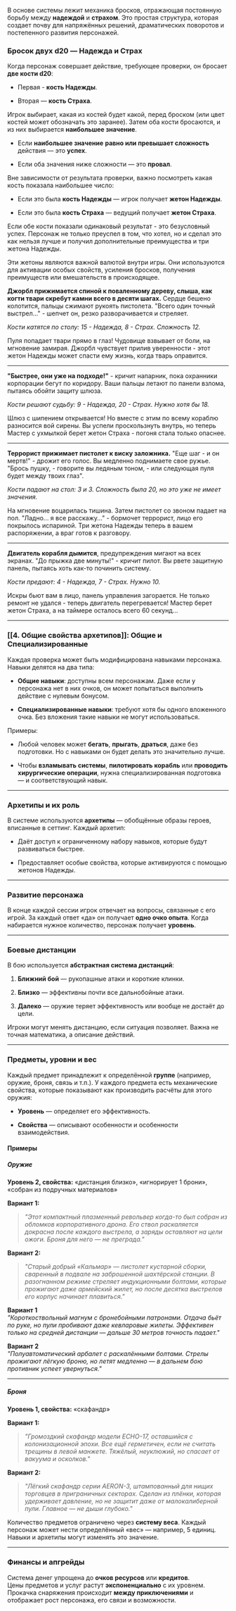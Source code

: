 В основе системы лежит механика бросков, отражающая постоянную борьбу между **надеждой** и **страхом**. Это простая структура, которая создает почву для напряжённых решений, драматических поворотов и постепенного развития персонажей.

### **Бросок двух d20 — Надежда и Страх**

Когда персонаж совершает действие, требующее проверки, он бросает **две кости d20**:

- Первая - **кость Надежды**.
    
- Вторая — **кость Страха**.
    

Игрок выбирает, какая из костей будет какой, перед броском (или цвет костей может обозначать это заранее). Затем оба кости бросаются, и из них выбирается **наибольшее значение**.

- Если **наибольшее значение** **равно или превышает сложность** действия — это **успех**.
    
- Если оба значения ниже сложности — это **провал**.
    

Вне зависимости от результата проверки, важно посмотреть какая кость показала наибольшее число:

- Если это была **кость Надежды** — игрок получает **жетон Надежды**.
    
- Если это была **кость Страха** — ведущий получает **жетон Страха**.
    


Если обе кости показали одинаковый результат - это безусловный успех. Персонаж не только преуспел в том, что хотел, но и сделал это как нельзя лучше и получил дополнительные преимущества и три жетона Надежды.

Эти жетоны являются важной валютой внутри игры. Они используются для активации особых свойств, усиления бросков, получения преимуществ или вмешательств в происходящее.


**Джорбл прижимается спиной к поваленному дереву, слыша, как когти твари скребут камни всего в десяти шагах.** Сердце бешено колотится, пальцы сжимают рукоять пистолета. "Всего один точный выстрел..." - шепчет он, резко разворачивается и стреляет.

*Кости катятся по столу: 15 - Надежда, 8 - Страх. Сложность 12.*

Пуля попадает твари прямо в глаз! Чудовище взвывает от боли, на мгновение замирая. Джорбл чувствует прилив уверенности - этот жетон Надежды может спасти ему жизнь, когда тварь оправится.

---

**"Быстрее, они уже на подходе!"** - кричит напарник, пока охранники корпорации бегут по коридору. Ваши пальцы летают по панели взлома, пытаясь обойти защиту шлюза.

*Кости решают судьбу: 9 - Надежда, 20 - Страх. Нужно хотя бы 18.*

Шлюз с шипением открывается! Но вместе с этим по всему кораблю разносится вой сирены. Вы успели проскользнуть внутрь, но теперь Мастер с ухмылкой берет жетон Страха - погоня стала только опаснее.

---

**Террорист прижимает пистолет к виску заложника.** "Еще шаг - и он мертв!" - дрожит его голос. Вы медленно поднимаете свое ружье. "Брось пушку, - говорите вы ледяным тоном, - или следующая пуля будет между твоих глаз".

_Кости падают на стол: 3 и 3. Сложность была 20, но это уже не имеет значения._

На мгновение воцарилась тишина. Затем пистолет со звоном падает на пол. "Ладно... я все расскажу..." - бормочет террорист, лицо его покрылось испариной. Три жетона Надежды теперь в вашем распоряжении, а враг готов к разговору.

---

**Двигатель корабля дымится**, предупреждения мигают на всех экранах. "До прыжка две минуты!" - кричит пилот. Вы рвете защитную панель, пытаясь хоть как-то починить систему.

*Кости предают: 4 - Надежда, 7 - Страх. Нужно 10.*

Искры бьют вам в лицо, панель управления загорается. Не только ремонт не удался - теперь двигатель перегревается! Мастер берет жетон Страха, а на таймере осталось всего 60 секунд...


---

### **[[4.  Общие свойства архетипов]]: Общие и Специализированные**

Каждая проверка может быть модифицирована навыками персонажа. Навыки делятся на два типа:

- **Общие навыки**: доступны всем персонажам. Даже если у персонажа нет в них очков, он может попытаться выполнить действие с нулевым бонусом.
    
- **Специализированные навыки**: требуют хотя бы одного вложенного очка. Без вложения такие навыки не могут использоваться.
    

Примеры:

- Любой человек может **бегать**, **прыгать**, **драться**, даже без подготовки. Но с навыками он будет делать это значительно лучше.
    
- Чтобы **взламывать системы**, **пилотировать корабль** или **проводить хирургические операции**, нужна специализированная подготовка — и соответствующий навык.
    

---

### **Архетипы и их роль**

В системе используются **архетипы** — обобщённые образы героев, вписанные в сеттинг. Каждый архетип:

- Даёт доступ к ограниченному набору навыков, которые будут развиваться быстрее.
    
- Предоставляет особые свойства, которые активируются с помощью жетонов Надежды.
    

---

### **Развитие персонажа**

В конце каждой сессии игрок отвечает на вопросы, связанные с его игрой. За каждый ответ «да» он получает **одно очко опыта**. Когда набирается нужное количество, персонаж получает **уровень**.



---

### **Боевые дистанции**

В бою используется **абстрактная система дистанций**:

1. **Ближний бой** — рукопашные атаки и короткие клинки.
    
2. **Близко** — эффективны почти все дальнобойные атаки.
    
3. **Далеко** — оружие теряет эффективность или вообще не достаёт до цели.
    

Игроки могут менять дистанцию, если ситуация позволяет. Важна не точная математика, а описание действий.

---

### **Предметы, уровни и вес**

Каждый предмет принадлежит к определённой **группе** (например, оружие, броня, связь и т.п.). У каждого предмета есть механические свойства, которые показывают как производить расчёты для этого оружия:

- **Уровень** — определяет его эффективность.
    
- **Свойства** — описывают особенности и особенности взаимодействия.
    



#### **Примеры**

##### **Оружие**

**Уровень 2, свойства:** «дистанция близко», «игнорирует 1 брони», «собран из подручных материалов»

**Вариант 1:**

> _"Этот компактный плазменный револьвер когда-то был собран из обломков корпоративного дрона. Его ствол раскаляется докрасна после каждого выстрела, а заряды оставляют на цели ожоги. Броня для него — не преграда."_

**Вариант 2:**

> _"Старый добрый «Кальмар» — пистолет кустарной сборки, сваренный в подвале на заброшенной шахтёрской станции. В разогнанном режиме стреляет индукционными болтами, которые прожигают даже армейский жилет, но после десятка выстрелов его корпус начинает плавиться."_


**Вариант 1**  
_"Короткоствольный магнум с бронебойными патронами. Отдача бьёт по руке, но пули пробивают даже кевларовые жилеты. Эффективен только на средней дистанции — дальше 30 метров точность падает."_

**Вариант 2**  
_"Полуавтоматический арбалет с раскалёнными болтами. Стрелы прожигают лёгкую броню, но летят медленно — в дальнем бою противник успеет увернуться."_

---

##### **Броня**

**Уровень 1, свойства:** «скафандр»

**Вариант 1:**

> _"Громоздкий скафандр модели ECHO-17, оставшийся с колонизационной эпохи. Все ещё герметичен, если не считать трещины в левой манжете. Тяжёлый, неуклюжий, но спасает от вакуума и осколков."_

**Вариант 2:**

> _"Лёгкий скафандр серии AERON-3, штампованный для нищих торговцев в приграничных секторах. Сделан из плёнки, которая удерживает давление, но не защитит даже от малокалиберной пули. Главное — не дыши глубоко."_


Количество предметов ограничено через **систему веса**. Каждый персонаж может нести определённый «вес» — например, 5 единиц. Навыки и архетипы могут изменять это значение.

---

### **Финансы и апгрейды**

Система денег упрощена до **очков ресурсов** или **кредитов**.  
Цены предметов и услуг растут **экспоненциально** с их уровнем.  
Прокачка снаряжения происходит **между приключениями** и отображает рост персонажа, его связи и возможности.
